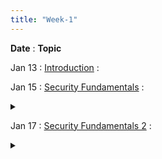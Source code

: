 ```yaml
---
title: "Week-1"
---
```


**Date**
  : **Topic**

Jan 13
: [Introduction]()
  : [](#)

Jan 15
: [Security Fundamentals]() 
  : <details title="recommended readings" class="my"><summary><i class="icon fas fa-book-reader "></i></summary><span class="fs-2">Read: This World of Ours by James Mickens
Watch: USENIX Security 2018 Keynote by James Mickens</span></details> 

Jan 17
: [Security Fundamentals 2](https://purdue.brightspace.com/d2l/le/content/832199/Home?itemIdentifier=D2L.LE.Content.ContentObject.ModuleCO-14079300)
  : <details title="recommended readings" class="my"><summary><i class="icon fas fa-book-reader "></i></summary><span class="fs-2">Same as prev lecture: Read: This World of Ours by James Mickens
Watch: USENIX Security 2018 Keynote by James Mickens</span></details> 


